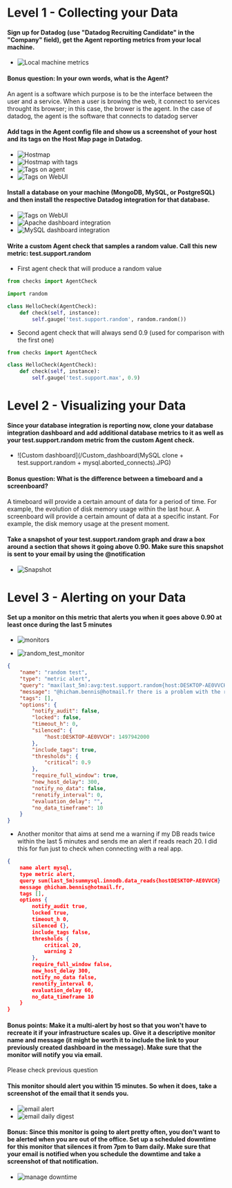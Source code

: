 # Level 1 - Collecting your Data
#### Sign up for Datadog (use "Datadog Recruiting Candidate" in the "Company" field), get the Agent reporting metrics from your local machine.
* ![Local machine metrics](https://github.com/hichambennis/hiring-engineers/blob/master/System%20metrics.JPG)

#### Bonus question: In your own words, what is the Agent?
An agent is a software which purpose is to be the interface between the user and a service. When a user is browing the web, it connect to services throught its browser; in this case, the brower is the agent. In the case of datadog, the agent is the software that connects to datadog server

#### Add tags in the Agent config file and show us a screenshot of your host and its tags on the Host Map page in Datadog.
* ![Hostmap](https://github.com/hichambennis/hiring-engineers/blob/master//Host_map.JPG)
* ![Hostmap with tags](https://github.com/hichambennis/hiring-engineers/blob/master//Hostmap%20+%20tags.JPG)
* ![Tags on agent](https://github.com/hichambennis/hiring-engineers/blob/master//tags_on_agent.JPG)
* ![Tags on WebUI](https://github.com/hichambennis/hiring-engineers/blob/master//tags_on_webUI.JPG)

#### Install a database on your machine (MongoDB, MySQL, or PostgreSQL) and then install the respective Datadog integration for that database.
* ![Tags on WebUI](/Integrations.JPG)
* ![Apache dashboard integration](/Apache_Integration_dashboard.JPG)
* ![MySQL dashboard integration](/MySQL_Integration_dashboard.JPG)

#### Write a custom Agent check that samples a random value. Call this new metric: test.support.random
* First agent check that will produce a random value
```python
from checks import AgentCheck

import random

class HelloCheck(AgentCheck):
    def check(self, instance):
        self.gauge('test.support.random', random.random())
```

* Second agent check that will always send 0.9 (used for comparison with the first one)
```python
from checks import AgentCheck

class HelloCheck(AgentCheck):
    def check(self, instance):
        self.gauge('test.support.max', 0.9)		
```

# Level 2 - Visualizing your Data
#### Since your database integration is reporting now, clone your database integration dashboard and add additional database metrics to it as well as your test.support.random metric from the custom Agent check.
* ![Custom dashboard](/Custom_dashboard(MySQL clone + test.support.random + mysql.aborted_connects).JPG)

#### Bonus question: What is the difference between a timeboard and a screenboard?
A timeboard will provide a certain amount of data for a period of time. For example, the evolution of disk memory usage within the last hour. A screenboard will provide a certain amount of data at a specific instant. For example, the disk memory usage at the present moment.

#### Take a snapshot of your test.support.random graph and draw a box around a section that shows it going above 0.90. Make sure this snapshot is sent to your email by using the @notification
* ![Snapshot](/snapshot.JPG)


# Level 3 - Alerting on your Data

#### Set up a monitor on this metric that alerts you when it goes above 0.90 at least once during the last 5 minutes
* ![monitors](/Monitors.JPG)

* ![random_test_monitor](/random_test_monitor.JPG)
```json
{
	"name": "random test",
	"type": "metric alert",
	"query": "max(last_5m):avg:test.support.random{host:DESKTOP-AE0VVCH} > 0.9",
	"message": "@hicham.bennis@hotmail.fr there is a problem with the random metric, please take a look.",
	"tags": [],
	"options": {
		"notify_audit": false,
		"locked": false,
		"timeout_h": 0,
		"silenced": {
			"host:DESKTOP-AE0VVCH": 1497942000
		},
		"include_tags": true,
		"thresholds": {
			"critical": 0.9
		},
		"require_full_window": true,
		"new_host_delay": 300,
		"notify_no_data": false,
		"renotify_interval": 0,
		"evaluation_delay": "",
		"no_data_timeframe": 10
	}
}
```

* Another monitor that aims at send me a warning if my DB reads twice within the last 5 minutes and sends me an alert if reads reach 20. I did this for fun just to check when connecting with a real app.
```json
{
	name alert mysql,
	type metric alert,
	query sum(last_5m)summysql.innodb.data_reads{hostDESKTOP-AE0VVCH}  20,
	message @hicham.bennis@hotmail.fr,
	tags [],
	options {
		notify_audit true,
		locked true,
		timeout_h 0,
		silenced {},
		include_tags false,
		thresholds {
			critical 20,
			warning 2
		},
		require_full_window false,
		new_host_delay 300,
		notify_no_data false,
		renotify_interval 0,
		evaluation_delay 60,
		no_data_timeframe 10
	}
}
```

#### Bonus points: Make it a multi-alert by host so that you won't have to recreate it if your infrastructure scales up. Give it a descriptive monitor name and message (it might be worth it to include the link to your previously created dashboard in the message). Make sure that the monitor will notify you via email.
Please check previous question

#### This monitor should alert you within 15 minutes. So when it does, take a screenshot of the email that it sends you.
* ![email alert](/email_alert.JPG)
* ![email daily digest](/email_daily_digest.JPG)

#### Bonus: Since this monitor is going to alert pretty often, you don't want to be alerted when you are out of the office. Set up a scheduled downtime for this monitor that silences it from 7pm to 9am daily. Make sure that your email is notified when you schedule the downtime and take a screenshot of that notification.
* ![manage downtime](/Manage_downtime.JPG)
